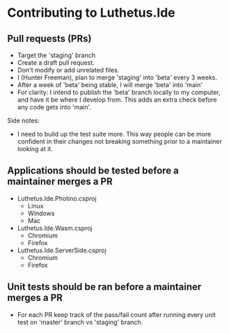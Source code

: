 Contributing to Luthetus.Ide
============================

Pull requests (PRs)
---------------------

- Target the 'staging' branch
- Create a draft pull request.
- Don't modify or add unrelated files.
- I (Hunter Freeman), plan to merge 'staging' into 'beta' every 3 weeks.
- After a week of 'beta' being stable, I will merge 'beta' into 'main'
- For clarity: I intend to publish the 'beta' branch locally to my computer, and have it be where I develop from. This adds an extra check before any code gets into 'main'.

Side notes:
- I need to build up the test suite more. This way people can be more confident in their changes not breaking something prior to a maintainer looking at it.


Applications should be tested before a maintainer merges a PR
-------------------------------------------------------------
- Luthetus.Ide.Photino.csproj
	- Linux
	- Windows
	- Mac
- Luthetus.Ide.Wasm.csproj
	- Chromium
	- Firefox
- Luthetus.Ide.ServerSide.csproj
	- Chromium
	- Firefox

Unit tests should be ran before a maintainer merges a PR
--------------------------------------------------------
- For each PR keep track of the pass/fail count after running every unit test on 'master' branch vs 'staging' branch.
